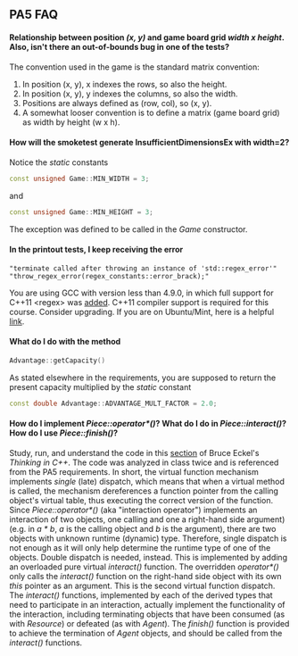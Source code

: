 ## PA5 FAQ

#### Relationship between position *(x, y)* and game board grid *width x height*. Also, isn't there an out-of-bounds bug in one of the tests?
The convention used in the game is the standard matrix convention: 

1. In position (x, y), x indexes the rows, so also the height.
2. In position (x, y), y indexes the columns, so also the width.
3. Positions are always defined as (row, col), so (x, y).
4. A somewhat looser convention is to define a matrix (game board grid) as width by height (w x h).

#### How will the smoketest generate InsufficientDimensionsEx with width=2?
Notice the *static* constants 
```C++
const unsigned Game::MIN_WIDTH = 3;
```
and
```C++
const unsigned Game::MIN_HEIGHT = 3;
```
The exception was defined to be called in the *Game* constructor.

#### In the printout tests, I keep receiving the error 
```
"terminate called after throwing an instance of 'std::regex_error'" "throw_regex_error(regex_constants::error_brack);"
```
You are using GCC with version less than 4.9.0, in which full support for C++11 &lt;regex&gt; was [added](https://isocpp.org/blog/2014/04/gcc-4.9.0). C++11 compiler support is required for this course. Consider upgrading. If you are on Ubuntu/Mint, here is a helpful [link](http://superuser.com/questions/772954/install-gcc-g-version-4-9-in-linux-mint).

#### What do I do with the method
```C++
Advantage::getCapacity()
```
As stated elsewhere in the requirements, you are supposed to return the present capacity multiplied by the *static* constant
```C++
const double Advantage::ADVANTAGE_MULT_FACTOR = 2.0;
```

#### How do I implement _Piece::operator*()_? What do I do in _Piece::interact()_? How do I use _Piece::finish()_?
Study, run, and understand the code in this [section](http://www.linuxtopia.org/online_books/programming_books/thinking_in_c++/Chapter15_027.html) of Bruce Eckel's *Thinking in C++*. The code was analyzed in class twice and is referenced from the PA5 requirements. In short, the virtual function mechanism implements *single* (late) dispatch, which means that when a virtual method is called, the mechanism dereferences a function pointer from the calling object's virtual table, thus executing the correct version of the function. Since _Piece::operator*()_ (aka "interaction operator") implements an interaction of two objects, one calling and one a right-hand side argument) (e.g. in _a * b_, _a_ is the calling object and _b_ is the argument), there are two objects with unknown runtime (dynamic) type. Therefore, single dispatch is not enough as it will only help determine the runtime type of one of the objects. Double dispatch is needed, instead. This is implemented by adding an overloaded pure virtual _interact()_ function. The overridden _operator*()_ only calls the _interact()_ function on the right-hand side object with its own *this* pointer as an argument. This is the second virtual function dispatch. The _interact()_ functions, implemented by each of the derived types that need to participate in an interaction, actually implement the functionality of the interaction, including terminating objects that have been consumed (as with _Resource_) or defeated (as with _Agent_). The _finish()_ function is provided to achieve the termination of _Agent_ objects, and should be called from the _interact()_ functions.
